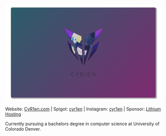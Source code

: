 <div align="center">
  <img src="https://github.com/CyR1en/CyR1en/blob/main/Banner2.png"/>
</div>

Website: [CyR1en.com](https://cyr1en.com) | Spigot: [cyr1en](https://www.spigotmc.org/resources/authors/cyr1en.284867/) | Instagram: [cyr1en](https://www.instagram.com/cyr1en/) | Sponsor: [Lithium Hosting](https://lithiumhosting.com/)

Currently pursuing a bachelors degree in computer science at University of Colorado Denver.
